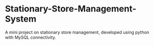 # Stationary-Store-Management-System
A mini project on stationary store management, developed using python with MySQL connectivity.
